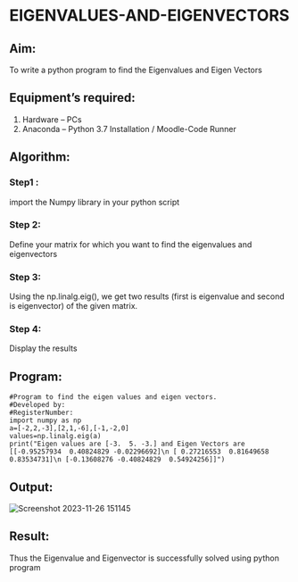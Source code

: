 # EIGENVALUES-AND-EIGENVECTORS
## Aim:
To write a python program to find the Eigenvalues and Eigen Vectors
## Equipment’s required:
1. 	Hardware – PCs
2. 	Anaconda – Python 3.7 Installation / Moodle-Code Runner
## Algorithm:
### Step1 : 

import the Numpy library in your python script

### Step 2: 

Define your matrix for which you want to find the eigenvalues and eigenvectors

### Step 3:

Using the np.linalg.eig(),  we get two results (first is eigenvalue and second is eigenvector) of the given matrix.

### Step 4: 

Display the results

## Program:
```
#Program to find the eigen values and eigen vectors.
#Developed by: 
#RegisterNumber:
import numpy as np
a=[-2,2,-3],[2,1,-6],[-1,-2,0]
values=np.linalg.eig(a)
print("Eigen values are [-3.  5. -3.] and Eigen Vectors are [[-0.95257934  0.40824829 -0.02296692]\n [ 0.27216553  0.81649658  0.83534731]\n [-0.13608276 -0.40824829  0.54924256]]")
```

## Output:
![Screenshot 2023-11-26 151145](https://github.com/jayadev133/EIGENVALUES-AND-EIGENVECTORS/assets/150319465/c084a220-47b0-49f6-8b71-7801490f21ed)

## Result:
Thus the Eigenvalue and Eigenvector is successfully solved using python program
